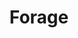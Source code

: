 ---
git: https://github.com/teamforage
linkedin: https://linkedin.com/company/foragepayments
logohandle: joinforage
sort: forage
title: Forage
twitter: https://x.com/joinforage
website: https://www.joinforage.com/
---
